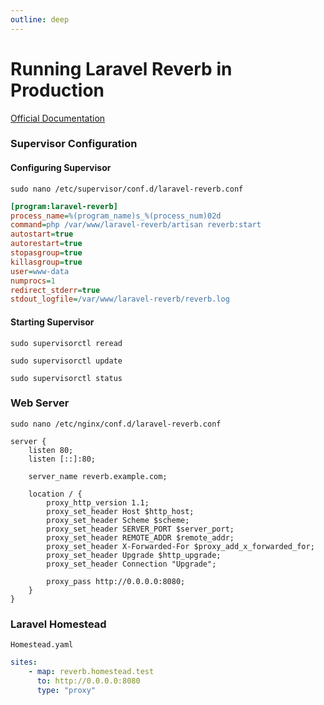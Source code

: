 ```yaml
---
outline: deep
---
```


# Running Laravel Reverb in Production

[Official Documentation](https://laravel.com/docs/reverb)

### Supervisor Configuration

#### Configuring Supervisor

```shell
sudo nano /etc/supervisor/conf.d/laravel-reverb.conf
```

```ini
[program:laravel-reverb]
process_name=%(program_name)s_%(process_num)02d
command=php /var/www/laravel-reverb/artisan reverb:start
autostart=true
autorestart=true
stopasgroup=true
killasgroup=true
user=www-data
numprocs=1
redirect_stderr=true
stdout_logfile=/var/www/laravel-reverb/reverb.log
```

#### Starting Supervisor

```shell
sudo supervisorctl reread
```

```shell
sudo supervisorctl update
```

```shell
sudo supervisorctl status
```

### Web Server

```shell
sudo nano /etc/nginx/conf.d/laravel-reverb.conf
```

```nginx
server {
    listen 80;
    listen [::]:80;
    
    server_name reverb.example.com;

    location / {
        proxy_http_version 1.1;
        proxy_set_header Host $http_host;
        proxy_set_header Scheme $scheme;
        proxy_set_header SERVER_PORT $server_port;
        proxy_set_header REMOTE_ADDR $remote_addr;
        proxy_set_header X-Forwarded-For $proxy_add_x_forwarded_for;
        proxy_set_header Upgrade $http_upgrade;
        proxy_set_header Connection "Upgrade";
 
        proxy_pass http://0.0.0.0:8080;
    }
}
```

### Laravel Homestead

`Homestead.yaml`

```yaml
sites:
    - map: reverb.homestead.test
      to: http://0.0.0.0:8080
      type: "proxy"
```
